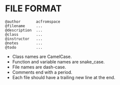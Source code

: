 # FILE FORMAT

```
@author       acfromspace
@filename     ...
@description  ...
@class        ...
@instructor   ...
@notes        ...
@todo         ...
```

- Class names are CamelCase.
- Function and variable names are snake_case.
- File names are dash-case.
- Comments end with a period.
- Each file should have a trailing new line at the end.
